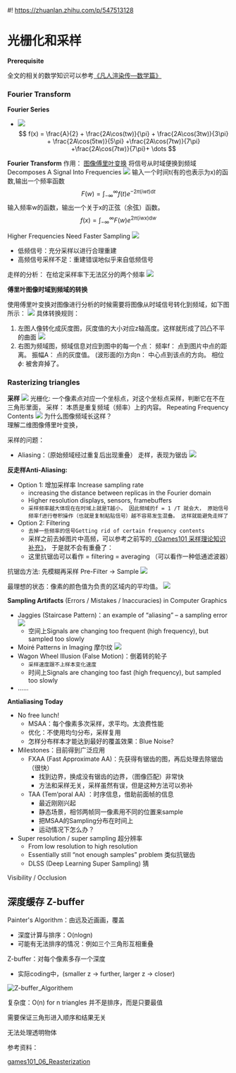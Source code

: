 #! https://zhuanlan.zhihu.com/p/547513128
# 光栅化和采样

**Prerequisite**

全文的相关的数学知识可以参考[《凡人渲染传—数学篇》](https://www.zhihu.com/column/c_1534298442822557696)
### Fourier Transform


**Fourier Series**

* ![](./Image/Fourier_series.png)
$$
f(x) = \frac{A}{2} + \frac{2A\cos(tw)}{\pi} + \frac{2A\cos(3tw)}{3\pi} + \frac{2A\cos(5tw)}{5\pi} +\frac{2A\cos(7tw)}{7\pi} +\frac{2A\cos(7tw)}{7\pi}+ \dots
$$

**Fourier Transform**
作用： [图像傅里叶变换](https://zhuanlan.zhihu.com/p/99605178) 将信号从时域便换到频域
Decomposes A Signal Into Frequencies
![](./Image/Fourier_Transform.png)
输入一个时间t(有的也表示为x)的函数,输出一个频率函数
$$
F(w) = \int_{-\infty}^{\infty}f(t)e^{-2\pi(iwt) \text{d}t}
$$
输入频率w的函数，输出一个关于x的正弦（余弦）函数。 
$$
f(x) =  \int_{-\infty}^{\infty}F(w)e^{2\pi(iwx) \text{d}w}
$$

Higher Frequencies Need Faster Sampling
![](./Image/Periodic_Sample.png)
* 低频信号：充分采样以进行合理重建
* 高频信号采样不足：重建错误地似乎来自低频信号

走样的分析： 在给定采样率下无法区分的两个频率
![](./Image/Frequency_Aliases.png)

**傅里叶图像时域到频域的转换**

使用傅里叶变换对图像进行分析的时候需要将图像从时域信号转化到频域，如下图所示：
![](./Image/SpatialDomian2Spectrum.png)
具体转换规则：
1. 左图人像转化成灰度图，灰度值的大小对应z轴高度。这样就形成了凹凸不平的曲面
  ![](./Image/domianSurface.png)
2. 右图为频域图，频域信息对应到图中的每一个点：
    频率f： 点到图片中点的距离。
    振幅A： 点的灰度值。
    (波形面的)方向n： 中心点到该点的方向。
    相位$\phi$: 被舍弃掉了。



### Rasterizing triangles

**采样**
![](./Image/Convolution_Theorem.png)
光栅化: 一个像素点对应一个坐标点，对这个坐标点采样，判断它在不在三角形里面，
采样： 本质是重复频域（频率）上的内容。 Repeating Frequency Contents
![](./Image/Repeating_Frequency_Contents.png)
为什么图像频域长这样？  
理解二维图像傅里叶变换， 

采样的问题：
- Aliasing：（原始频域经过重复后出现重叠） 走样，表现为锯齿
  ![](./Image/Mixed_Frequency_Contents.png)


**反走样Anti-Aliasing:**
- Option 1: 增加采样率 Increase sampling rate
  - increasing the distance between replicas in the Fourier domain
  - Higher resolution displays, sensors, framebuffers
  -  `采样频率越大体现在在时域上就是T越小， 因此频域的f = 1 /T 就会大， 原始信号频率f进行卷积操作（也就是复制粘贴信号）越不容易发生混叠。 这样就能避免走样了`
- Option 2: Filtering
  - `去掉一些频率的信号Getting rid of certain frequency contents` 
  - 采样之前去掉图片中高频，可以参考之前写的[《Games101 采样理论知识补充》](https://zhuanlan.zhihu.com/p/547407165)， 于是就不会有重叠了：
  - 这里抗锯齿可以看作 = filtering = averaging （可以看作一种低通滤波器）
  

抗锯齿方法: 
先模糊再采样  Pre-Filter → Sample
![](./Image/PreFilter.png)

最理想的状态：像素的颜色值为负责的区域内的平均值。
![](./Image/Antialiasing_vs_Blurred_Aliasing.png)



**Sampling Artifacts** (Errors / Mistakes / Inaccuracies) in Computer Graphics
- Jaggies (Staircase Pattern)：an example of “aliasing” – a sampling error
  ![](./Image/Rasterization_Jaggies.png)
  - 空间上Signals are changing too frequent (high frequency), but sampled too slowly
- Moiré Patterns in Imaging 摩尔纹
  ![](./Image/Rasterization_MoirePattern.png)
- Wagon Wheel Illusion (False Motion)：倒着转的轮子
  - `采样速度跟不上样本变化速度`
  - 时间上Signals are changing too fast (high frequency), but sampled too slowly
- ……


**Antialiasing Today**
- No free lunch!
  - MSAA：每个像素多次采样，求平均。太浪费性能
  - 优化：不使用均匀分布，采样复用
  - 怎样分布样本才能达到最好的覆盖效果：Blue Noise?
- Milestones：目前得到广泛应用
  - FXAA (Fast Approximate AA)：先获得有锯齿的图，再后处理去除锯齿（很快）
    - 找到边界，换成没有锯齿的边界，（图像匹配）非常快
    - 方法和采样无关，采样虽然有误，但是这种方法可以弥补
  - TAA (Tem‘poral AA) ：时序信息，借助前面帧的信息
    - 最近刚刚兴起
    - 静态场景，相邻两帧同一像素用不同的位置来sample
    - 把MSAA的Sampling分布在时间上
    - 运动情况下怎么办？
- Super resolution / super sampling 超分辨率
  - From low resolution to high resolution
  - Essentially still “not enough samples” problem 类似抗锯齿
  - DLSS (Deep Learning Super Sampling) 猜

Visibility / Occlusion

## 深度缓存 Z-buffer

Painter's Algorithm：由远及近画画，覆盖

- 深度计算与排序：O(nlogn)
- 可能有无法排序的情况：例如三个三角形互相重叠

Z-buffer：对每个像素多存一个深度

- 实际coding中，(smaller z -> further, larger z -> closer)

![Z-buffer_Algorithem](./Image/Z-buffer_Algorithem.png)

复杂度：O(n) for n triangles 并不是排序，而是只要最值

需要保证三角形进入顺序和结果无关

无法处理透明物体





参考资料：

[形象展示傅里叶变换]: 可以参考我渲染数学篇的傅里叶变换内容。

[games101_06_Reasterization](https://www.bilibili.com/video/BV1X7411F744?p=6&share_source=copy_web&vd_source=e84f3d79efba7dc72e6306f35613222e)
